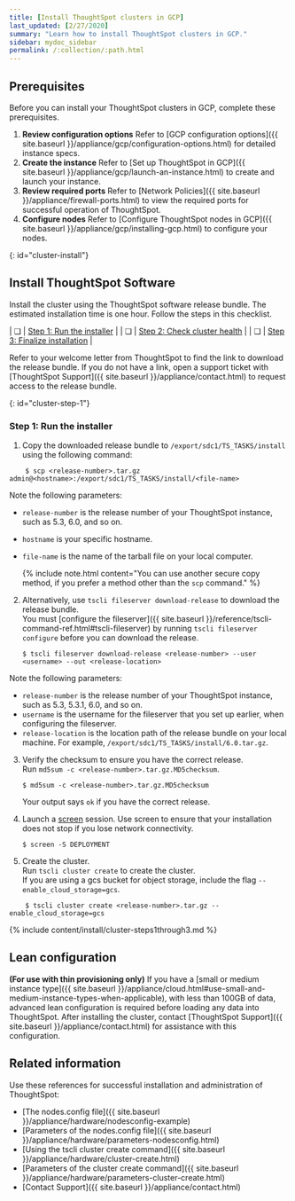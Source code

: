 ```yaml
---
title: [Install ThoughtSpot clusters in GCP]
last_updated: [2/27/2020]
summary: "Learn how to install ThoughtSpot clusters in GCP."
sidebar: mydoc_sidebar
permalink: /:collection/:path.html
---
```


## Prerequisites
Before you can install your ThoughtSpot clusters in GCP, complete these prerequisites.
1. **Review configuration options** Refer to [GCP configuration options]({{ site.baseurl }}/appliance/gcp/configuration-options.html) for detailed instance specs.
2. **Create the instance** Refer to [Set up ThoughtSpot in GCP]({{ site.baseurl }}/appliance/gcp/launch-an-instance.html) to create and launch your instance.
3. **Review required ports** Refer to [Network Policies]({{ site.baseurl }}/appliance/firewall-ports.html) to view the required ports for successful operation of ThoughtSpot.
4. **Configure nodes** Refer to [Configure ThoughtSpot nodes in GCP]({{ site.baseurl }}/appliance/gcp/installing-gcp.html) to configure your nodes.

{: id="cluster-install"}
## Install ThoughtSpot Software
Install the cluster using the ThoughtSpot software release bundle. The estimated installation time is one hour. Follow the steps in this checklist.

| &#10063; | [Step 1: Run the installer](#cluster-step-1) |
| &#10063; | [Step 2: Check cluster health](#cluster-step-2) |
| &#10063; | [Step 3: Finalize installation](#cluster-step-3) |

Refer to your welcome letter from ThoughtSpot to find the link to download the release bundle. If you do not have a link, open a support ticket with [ThoughtSpot Support]({{ site.baseurl }}/appliance/contact.html) to request access to the release bundle.

{: id="cluster-step-1"}
### Step 1: Run the installer
1. Copy the downloaded release bundle to `/export/sdc1/TS_TASKS/install` using the following command:
```
    $ scp <release-number>.tar.gz admin@<hostname>:/export/sdc1/TS_TASKS/install/<file-name>
```
Note the following parameters:
* `release-number` is the release number of your ThoughtSpot instance, such as 5.3, 6.0, and so on.
* `hostname` is your specific hostname.
* `file-name` is the name of the tarball file on your local computer.

    {% include note.html content="You can use another secure copy method, if you prefer a method other than the <code>scp</code> command." %}

2. Alternatively, use `tscli fileserver download-release` to download the release bundle.<br>
You must [configure the fileserver]({{ site.baseurl }}/reference/tscli-command-ref.html#tscli-fileserver) by running `tscli fileserver configure` before you can download the release.<br>
    ```
    $ tscli fileserver download-release <release-number> --user <username> --out <release-location>
    ```
Note the following parameters:
* `release-number` is the release number of your ThoughtSpot instance, such as 5.3, 5.3.1, 6.0, and so on.
* `username` is the username for the fileserver that you set up earlier, when configuring the fileserver.
* `release-location` is the location path of the release bundle on your local machine. For example, `/export/sdc1/TS_TASKS/install/6.0.tar.gz`.

3. Verify the checksum to ensure you have the correct release.<br>
Run `md5sum -c <release-number>.tar.gz.MD5checksum`.
    ```
    $ md5sum -c <release-number>.tar.gz.MD5checksum
    ```

    Your output says `ok` if you have the correct release.

1. Launch a [screen](https://linux.die.net/man/1/screen) session. Use screen to ensure that your installation does not stop if you lose network connectivity.
    ```
    $ screen -S DEPLOYMENT
    ```

2. Create the cluster.<br>
Run `tscli cluster create` to create the cluster.<br>
If you are using a gcs bucket for object storage, include the flag `--enable_cloud_storage=gcs`.
```
    $ tscli cluster create <release-number>.tar.gz --enable_cloud_storage=gcs
```

{% include content/install/cluster-steps1through3.md %}

## Lean configuration
**(For use with thin provisioning only)** If you have a [small or medium instance type]({{ site.baseurl }}/appliance/cloud.html#use-small-and-medium-instance-types-when-applicable), with less than 100GB of data, advanced lean configuration is required before loading any data into ThoughtSpot. After installing the cluster, contact [ThoughtSpot Support]({{ site.baseurl }}/appliance/contact.html) for assistance with this configuration.

## Related information
Use these references for successful installation and administration of ThoughtSpot:

* [The nodes.config file]({{ site.baseurl }}/appliance/hardware/nodesconfig-example)
* [Parameters of the nodes.config file]({{ site.baseurl }}/appliance/hardware/parameters-nodesconfig.html)
* [Using the tscli cluster create command]({{ site.baseurl }}/appliance/hardware/cluster-create.html)
* [Parameters of the cluster create command]({{ site.baseurl }}/appliance/hardware/parameters-cluster-create.html)
* [Contact Support]({{ site.baseurl }}/appliance/contact.html)
